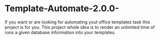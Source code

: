# Template-Automate-2.0.0-
If you want or are looking for automating yout office templates task this project is for you. This project whole idea is to render an unlimited time of runs a given database information into your templates.

